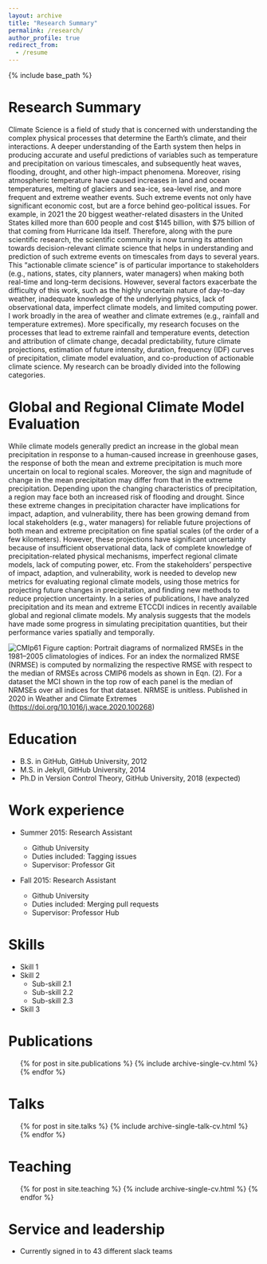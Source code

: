 ```yaml
---
layout: archive
title: "Research Summary"
permalink: /research/
author_profile: true
redirect_from:
  - /resume
---
```


{% include base_path %}

Research Summary
======

Climate Science is a field of study that is concerned with understanding the complex physical processes that determine the Earth’s climate, and their interactions. A deeper understanding of the Earth system then helps in producing accurate and useful predictions of variables such as temperature and precipitation on various timescales, and subsequently heat waves, flooding, drought, and other high-impact phenomena. Moreover, rising atmospheric temperature have caused increases in land and ocean temperatures, melting of glaciers and sea-ice, sea-level rise, and more frequent and extreme weather events. Such extreme events not only have significant economic cost, but are a force behind geo-political issues. For example, in 2021 the 20 biggest weather-related disasters in the United States killed more than 600 people and cost $145 billion, with $75 billion of that coming from Hurricane Ida itself. Therefore, along with the pure scientific research, the scientific community is now turning its attention towards decision-relevant climate science that helps in understanding and prediction of such extreme events on timescales from days to several years. This “actionable climate science” is of particular importance to stakeholders (e.g., nations, states, city planners, water managers) when making both real-time and long-term decisions. However, several factors exacerbate the difficulty of this work, such as the highly uncertain nature of day-to-day weather, inadequate knowledge of the underlying physics, lack of observational data, imperfect climate models, and limited computing power. 
I work broadly in the area of weather and climate extremes (e.g., rainfall and temperature extremes). More specifically, my research focuses on the processes that lead to extreme rainfall and temperature events, detection and attribution of climate change, decadal predictability, future climate projections, estimation of future intensity, duration, frequency (IDF) curves of precipitation, climate model evaluation, and co-production of actionable climate science. My research can be broadly divided into the following categories.

Global and Regional Climate Model Evaluation
======
While climate models generally predict an increase in the global mean precipitation in response to a human-caused increase in greenhouse gases, the response of both the mean and extreme precipitation is much more uncertain on local to regional scales. Moreover, the sign and magnitude of change in the mean precipitation may differ from that in the extreme precipitation. Depending upon the changing characteristics of precipitation, a region may face both an increased risk of flooding and drought.  Since these extreme changes in precipitation character have implications for impact, adaption, and vulnerability, there has been growing demand from local stakeholders (e.g., water managers) for reliable future projections of both mean and extreme precipitation on fine spatial scales (of the order of a few kilometers). However, these projections have significant uncertainty because of insufficient observational data, lack of complete knowledge of precipitation-related physical mechanisms, imperfect regional climate models, lack of computing power, etc. From the stakeholders’ perspective of impact, adaption, and vulnerability, work is needed to develop new metrics for evaluating regional climate models, using those metrics for projecting future changes in precipitation, and finding new methods to reduce projection uncertainty.  In a series of publications, I have analyzed precipitation and its mean and extreme ETCCDI indices in recently available global and regional climate models. My analysis suggests that the models have made some progress in simulating precipitation quantities, but their performance varies spatially and temporally.


![CMIp61](https://user-images.githubusercontent.com/123796770/215291423-e8332c97-ec7c-4198-ac79-aa899a3d19b1.jpg)
Figure caption: Portrait diagrams of normalized RMSEs in the 1981–2005 climatologies of indices. For an index the normalized RMSE (NRMSE) is computed by normalizing the respective RMSE with respect to the median of RMSEs across CMIP6 models as shown in Eqn. (2). For a dataset the MCI shown in the top row of each panel is the median of NRMSEs over all indices for that dataset. NRMSE is unitless. Published in 2020 in Weather and Climate Extremes (https://doi.org/10.1016/j.wace.2020.100268)



Education
======
* B.S. in GitHub, GitHub University, 2012
* M.S. in Jekyll, GitHub University, 2014
* Ph.D in Version Control Theory, GitHub University, 2018 (expected)

Work experience
======
* Summer 2015: Research Assistant
  * Github University
  * Duties included: Tagging issues
  * Supervisor: Professor Git

* Fall 2015: Research Assistant
  * Github University
  * Duties included: Merging pull requests
  * Supervisor: Professor Hub
  
Skills
======
* Skill 1
* Skill 2
  * Sub-skill 2.1
  * Sub-skill 2.2
  * Sub-skill 2.3
* Skill 3

Publications
======
  <ul>{% for post in site.publications %}
    {% include archive-single-cv.html %}
  {% endfor %}</ul>
  
Talks
======
  <ul>{% for post in site.talks %}
    {% include archive-single-talk-cv.html %}
  {% endfor %}</ul>
  
Teaching
======
  <ul>{% for post in site.teaching %}
    {% include archive-single-cv.html %}
  {% endfor %}</ul>
  
Service and leadership
======
* Currently signed in to 43 different slack teams
